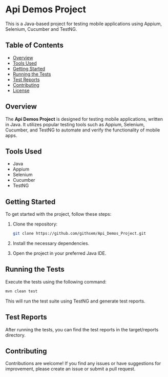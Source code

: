 # Api Demos Project


This is a Java-based project for testing mobile applications using Appium, Selenium, Cucumber and TestNG.

## Table of Contents
- [Overview](#overview)
- [Tools Used](#tools-used)
- [Getting Started](#getting-started)
- [Running the Tests](#running-the-tests)
- [Test Reports](#test-reports)
- [Contributing](#contributing)
- [License](#license)

## Overview

The **Api Demos Project** is designed for testing mobile applications, written in Java. It utilizes popular testing tools such as Appium, Selenium, Cucumber, and TestNG to automate and verify the functionality of mobile apps.

## Tools Used

- Java
- Appium
- Selenium
- Cucumber
- TestNG

## Getting Started

To get started with the project, follow these steps:

1. Clone the repository:

    ```bash
    git clone https://github.com/githsem/Api_Demos_Project.git
    ```

2. Install the necessary dependencies.

3. Open the project in your preferred Java IDE.

## Running the Tests

Execute the tests using the following command:

```bash
mvn clean test
```


This will run the test suite using TestNG and generate test reports.

## Test Reports
After running the tests, you can find the test reports in the target/reports directory.

## Contributing
Contributions are welcome! If you find any issues or have suggestions for improvement, please create an issue or submit a pull request.


